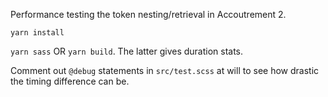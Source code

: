 Performance testing the token nesting/retrieval in Accoutrement 2.

`yarn install`

`yarn sass` OR `yarn build`. The latter gives duration stats.

Comment out `@debug` statements in `src/test.scss` at will to see how drastic the timing difference can be.
